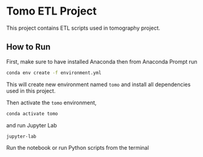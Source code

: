 # Tomo ETL Project

This project contains ETL scripts used in tomography project.



## How to Run
First, make sure to have installed Anaconda then from Anaconda Prompt run

```sh
conda env create -f environment.yml
```

This will create new environment named `tomo` and install all dependencies used in this project.

Then activate the `tomo` environment,

```sh
conda activate tomo
```

and run Jupyter Lab

```sh
jupyter-lab
```

Run the notebook or run Python scripts from the terminal